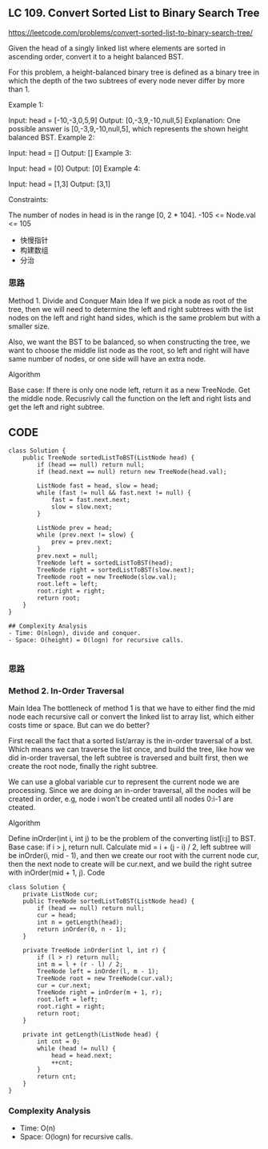 
## LC 109. Convert Sorted List to Binary Search Tree
https://leetcode.com/problems/convert-sorted-list-to-binary-search-tree/

Given the head of a singly linked list where elements are sorted in ascending order, convert it to a height balanced BST.

For this problem, a height-balanced binary tree is defined as a binary tree in which the depth of the two subtrees of every node never differ by more than 1.

Example 1:

Input: head = [-10,-3,0,5,9] Output: [0,-3,9,-10,null,5] Explanation: One possible answer is [0,-3,9,-10,null,5], which represents the shown height balanced BST. Example 2:

Input: head = [] Output: [] Example 3:

Input: head = [0] Output: [0] Example 4:

Input: head = [1,3] Output: [3,1]

Constraints:

The number of nodes in head is in the range [0, 2 * 104]. -105 <= Node.val <= 105

- 快慢指针
- 构建数组
- 分治

### 思路
Method 1. Divide and Conquer
Main Idea
If we pick a node as root of the tree, then we will need to determine the left and right subtrees with the list nodes on the left and right hand sides, which is the same problem but with a smaller size.

Also, we want the BST to be balanced, so when constructing the tree, we want to choose the middle list node as the root, so left and right will have same number of nodes, or one side will have an extra node.

Algorithm

Base case: If there is only one node left, return it as a new TreeNode.
Get the middle node.
Recusrivly call the function on the left and right lists and get the left and right subtree.

## CODE
```
class Solution {
    public TreeNode sortedListToBST(ListNode head) {
        if (head == null) return null;
        if (head.next == null) return new TreeNode(head.val);
        
        ListNode fast = head, slow = head;
        while (fast != null && fast.next != null) {
            fast = fast.next.next;
            slow = slow.next;
        }
        
        ListNode prev = head;
        while (prev.next != slow) {
            prev = prev.next;
        }
        prev.next = null;
        TreeNode left = sortedListToBST(head);
        TreeNode right = sortedListToBST(slow.next);
        TreeNode root = new TreeNode(slow.val);
        root.left = left;
        root.right = right;
        return root;
    }
}

## Complexity Analysis
- Time: O(nlogn), divide and conquer.
- Space: O(height) = O(logn) for recursive calls.


```
### 思路
### Method 2. In-Order Traversal
Main Idea
The bottleneck of method 1 is that we have to either find the mid node each recursive call or convert the linked list to array list, which either costs time or space. But can we do better?

First recall the fact that a sorted list/array is the in-order traversal of a bst. Which means we can traverse the list once, and build the tree, like how we did in-order traversal, the left subtree is traversed and built first, then we create the root node, finally the right subtree.

We can use a global variable cur to represent the current node we are processing. Since we are doing an in-order traversal, all the nodes will be created in order, e.g, node i won't be created until all nodes 0:i-1 are cteated.

Algorithm

Define inOrder(int i, int j) to be the problem of the converting list[i:j] to BST.
Base case: if i > j, return null.
Calculate mid = i + (j - i) / 2, left subtree will be inOrder(i, mid - 1), and then we create our root with the current node cur, then the next node to create will be cur.next, and we build the right sutree with inOrder(mid + 1, j).
Code
```
class Solution {
    private ListNode cur;
    public TreeNode sortedListToBST(ListNode head) {
        if (head == null) return null;
        cur = head;
        int n = getLength(head);
        return inOrder(0, n - 1);
    }

    private TreeNode inOrder(int l, int r) {
        if (l > r) return null;
        int m = l + (r - l) / 2;
        TreeNode left = inOrder(l, m - 1);
        TreeNode root = new TreeNode(cur.val);
        cur = cur.next;
        TreeNode right = inOrder(m + 1, r);
        root.left = left;
        root.right = right;
        return root;
    }

    private int getLength(ListNode head) {
        int cnt = 0;
        while (head != null) {
            head = head.next;
            ++cnt;
        }
        return cnt;
    }
}
```
### Complexity Analysis
- Time: O(n)
- Space: O(logn) for recursive calls.
